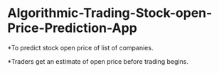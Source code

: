 # Algorithmic-Trading-Stock-open-Price-Prediction-App

*To predict stock open price of list of companies.

*Traders get an estimate of open price before trading begins.
